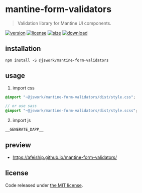 # mantine-form-validators
> Validation library for Mantine UI components.

[![version][version-image]][version-url]
[![license][license-image]][license-url]
[![size][size-image]][size-url]
[![download][download-image]][download-url]

## installation
```shell
npm install -S @jswork/mantine-form-validators
```

## usage
1. import css
  ```scss
  @import "~@jswork/mantine-form-validators/dist/style.css";

  // or use sass
  @import "~@jswork/mantine-form-validators/dist/style.scss";
  ```
2. import js
  ```js
__GENERATE_DAPP__
  ```

## preview
- https://afeiship.github.io/mantine-form-validators/

## license
Code released under [the MIT license](https://github.com/afeiship/mantine-form-validators/blob/master/LICENSE.txt).

[version-image]: https://img.shields.io/npm/v/@jswork/mantine-form-validators
[version-url]: https://npmjs.org/package/@jswork/mantine-form-validators

[license-image]: https://img.shields.io/npm/l/@jswork/mantine-form-validators
[license-url]: https://github.com/afeiship/mantine-form-validators/blob/master/LICENSE.txt

[size-image]: https://img.shields.io/bundlephobia/minzip/@jswork/mantine-form-validators
[size-url]: https://github.com/afeiship/mantine-form-validators/blob/master/dist/mantine-form-validators.min.js

[download-image]: https://img.shields.io/npm/dm/@jswork/mantine-form-validators
[download-url]: https://www.npmjs.com/package/@jswork/mantine-form-validators
